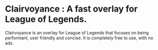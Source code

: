 # Clairvoyance : A fast overlay for League of Legends.

Clairvoyance is an overlay for League of Legends that focuses on being performant, user friendly and concise.
It is completely free to use, with no ads.
